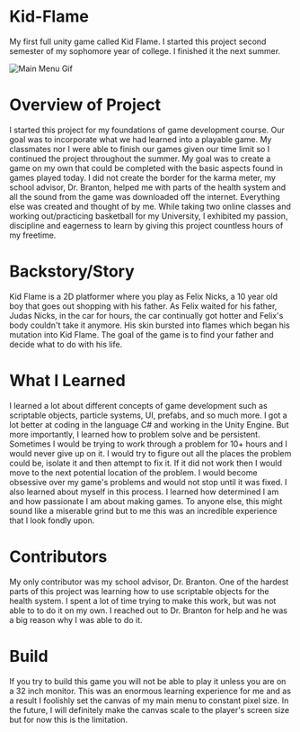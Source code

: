 # Kid-Flame
My first full unity game called Kid Flame. I started this project second semester of my sophomore year of college. I finished it the next summer.

![Main Menu Gif](\Kid-Flame\KidFlamemaster\GIFS\main_menu.gif)

# Overview of Project
I started this project for my foundations of game development course. Our goal was to incorporate what we had learned into a playable game. My classmates nor I were able to finish our games given our time limit so I continued the project throughout the summer. My goal was to create a game on my own that could be completed with the basic aspects found in games played today. I did not create the border for the karma meter, my school advisor, Dr. Branton, helped me with parts of the health system and all the sound from the game was downloaded off the internet. Everything else was created and thought of by me.  While taking two online classes and working out/practicing basketball for my University, I exhibited my passion, discipline and eagerness to learn by giving this project countless hours of my freetime. 

# Backstory/Story
Kid Flame is a 2D platformer where you play as Felix Nicks, a 10 year old boy that goes out shopping with his father. As Felix waited for his father, Judas Nicks, in the car for hours, the car continually got hotter and Felix's body couldn't take it anymore. His skin bursted into flames which began his mutation into Kid Flame. The goal of the game is to find your father and decide what to do with his life.

# What I Learned
I learned a lot about different concepts of game development such as scriptable objects, particle systems, UI, prefabs, and so much more. I got a lot better at coding in the language C# and working in the Unity Engine. But more importantly, I learned how to problem solve and be persistent. Sometimes I would be trying to work through a problem for 10+ hours and I would never give up on it. I would try to figure out all the places the problem could be, isolate it and then attempt to fix it. If it did not work then I would move to the next potential location of the problem. I would become obsessive over my game's problems and would not stop until it was fixed. I also learned about myself in this process. I learned how determined I am and how passionate I am about making games. To anyone else, this might sound like a miserable grind but to me this was an incredible experience that I look fondly upon.

# Contributors
My only contributor was my school advisor, Dr. Branton. One of the hardest parts of this project was learning how to use scriptable objects for the health system. I spent a lot of time trying to make this work, but was not able to to do it on my own. I reached out to Dr. Branton for help and he was a big reason why I was able to do it. 

# Build
If you try to build this game you will not be able to play it unless you are on a 32 inch monitor. This was an enormous learning experience for me and as a result I foolishly set the canvas of my main menu to constant pixel size. In the future, I will definitely make the canvas scale to the player's screen size but for now this is the limitation.



